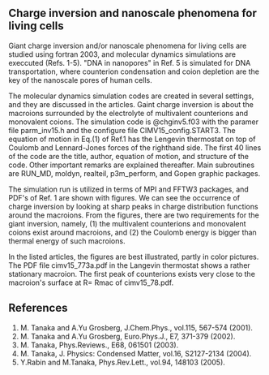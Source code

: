 ## Charge inversion and nanoscale phenomena for living cells ##

Giant charge inversion and/or nanoscale phenomena for living cells are studied 
using fortran 2003, and molecular dynamics simulations are execcuted (Refs. 1-5).
"DNA in nanopores" in Ref. 5 is simulated for DNA transportation, where 
counterion condensation and coion depletion are the key of the nanoscale pores 
of human cells.

The molecular dynamics simulation codes are created in several settings, and they are
discussed in the articles. Gaint charge inversion is about the macroions 
surrounded by the electrolyte of multivalent counterions and monovalent coions.
The simulation code is @chginv5.f03 with the paramer file parm_inv15.h and 
the configure file CIMV15_config.START3.
The equation of motion in Eq.(1) of Ref.1 has the Lengevin thermostat on top of 
Coulomb and Lennard-Jones forces of the righthand side.
The first 40 lines of the code are the title, author, equation of motion, and 
structure of the code. Other important remarks are explained thereafter.
Main subroutines are RUN_MD, moldyn, realteil, p3m_perform, and Gopen graphic packages.

The simulation run is utilized in terms of MPI and FFTW3 packages, and PDF's 
of Ref. 1 are shown with figures. We can see the occurrence of charge inversion 
by looking at sharp peaks in charge distribution functions around the macroions. 
From the figures, there are two requirements for the giant inversion, namely,
(1) the multivalent counterions and monovalent coions exist around macroions, and 
(2) the Coulomb energy is bigger than thermal energy of such macroions.

In the listed articles, the figures are best illustrated, partly 
in color pictures. The PDF file cimv15_773a.pdf in the Langevin thermostat 
shows a rather stationary macroion. The first peak of counterions exists 
very close to the macroion's surface at R= Rmac of cimv15_78.pdf.


## References ##
1. M. Tanaka and A.Yu Grosberg, J.Chem.Phys., vol.115, 567-574 (2001).
2. M. Tanaka and A.Yu Grosberg, Euro.Phys.J., E7, 371-379 (2002).
3. M. Tanaka, Phys.Reviews., E68, 061501 (2003).
4. M. Tanaka, J. Physics: Condensed Matter, vol.16, S2127-2134 (2004).
5. Y.Rabin and M.Tanaka, Phys.Rev.Lett., vol.94, 148103 (2005).


